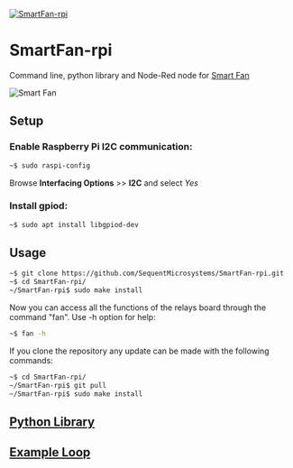 [![SmartFan-rpi](images/sequent.jpg)](https://www.sequentmicrosystems.com)

# SmartFan-rpi
Command line, python library and Node-Red node for [Smart Fan](https://sequentmicrosystems.com/products/smart-fan-hat-for-raspberry-pi)

![Smart Fan](images/s-fan.jpg)

## Setup

### Enable Raspberry Pi I2C communication:
```bash
~$ sudo raspi-config
```
Browse **Interfacing Options** >> **I2C** and select *Yes*

### Install **gpiod**:
```bash
~$ sudo apt install libgpiod-dev
```


## Usage

```bash
~$ git clone https://github.com/SequentMicrosystems/SmartFan-rpi.git
~$ cd SmartFan-rpi/
~/SmartFan-rpi$ sudo make install
```

Now you can access all the functions of the relays board through the command "fan". Use -h option for help:
```bash
~$ fan -h
```

If you clone the repository any update can be made with the following commands:

```bash
~$ cd SmartFan-rpi/  
~/SmartFan-rpi$ git pull
~/SmartFan-rpi$ sudo make install
``` 

## [Python Library](https://github.com/SequentMicrosystems/SmartFan-rpi/tree/main/python)

## [Example Loop](https://github.com/SequentMicrosystems/SmartFan-rpi/tree/main/python/examples)
